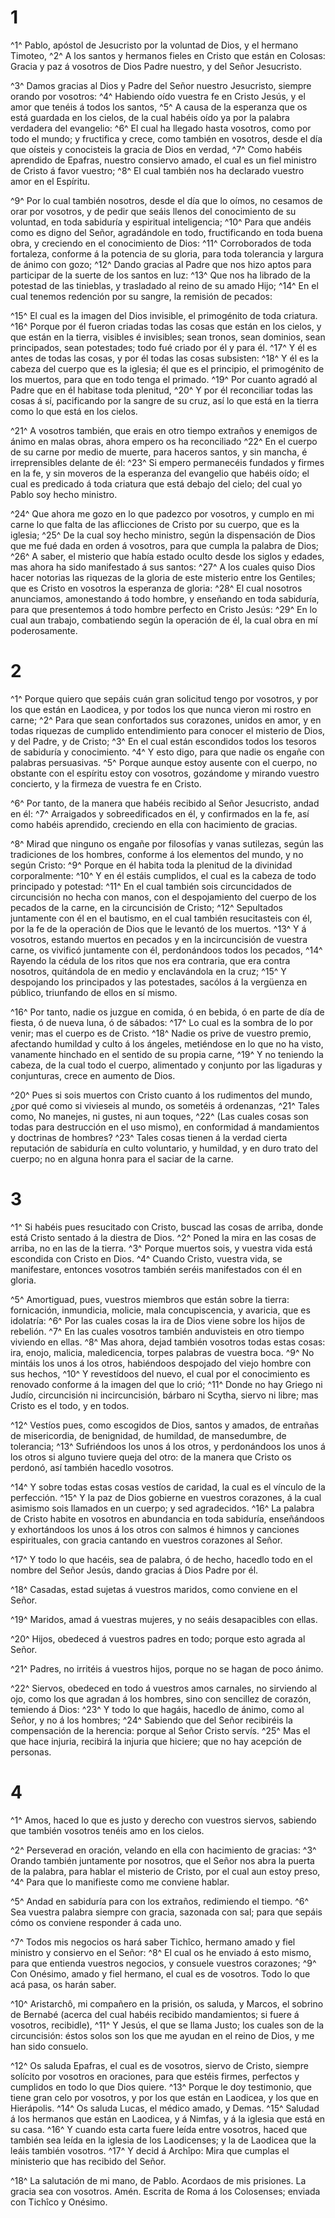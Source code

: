 # 1 
^1^ Pablo, apóstol de Jesucristo por la voluntad de Dios, y el hermano Timoteo, ^2^ A los santos y hermanos fieles en Cristo que están en Colosas: Gracia y paz á vosotros de Dios Padre nuestro, y del Señor Jesucristo. 

^3^ Damos gracias al Dios y Padre del Señor nuestro Jesucristo, siempre orando por vosotros: ^4^ Habiendo oído vuestra fe en Cristo Jesús, y el amor que tenéis á todos los santos, ^5^ A causa de la esperanza que os está guardada en los cielos, de la cual habéis oído ya por la palabra verdadera del evangelio: ^6^ El cual ha llegado hasta vosotros, como por todo el mundo; y fructifica y crece, como también en vosotros, desde el día que oísteis y conocisteis la gracia de Dios en verdad, ^7^ Como habéis aprendido de Epafras, nuestro consiervo amado, el cual es un fiel ministro de Cristo á favor vuestro; ^8^ El cual también nos ha declarado vuestro amor en el Espíritu. 

^9^ Por lo cual también nosotros, desde el día que lo oímos, no cesamos de orar por vosotros, y de pedir que seáis llenos del conocimiento de su voluntad, en toda sabiduría y espiritual inteligencia; ^10^ Para que andéis como es digno del Señor, agradándole en todo, fructificando en toda buena obra, y creciendo en el conocimiento de Dios: ^11^ Corroborados de toda fortaleza, conforme á la potencia de su gloria, para toda tolerancia y largura de ánimo con gozo; ^12^ Dando gracias al Padre que nos hizo aptos para participar de la suerte de los santos en luz: ^13^ Que nos ha librado de la potestad de las tinieblas, y trasladado al reino de su amado Hijo; ^14^ En el cual tenemos redención por su sangre, la remisión de pecados: 

^15^ El cual es la imagen del Dios invisible, el primogénito de toda criatura. ^16^ Porque por él fueron criadas todas las cosas que están en los cielos, y que están en la tierra, visibles é invisibles; sean tronos, sean dominios, sean principados, sean potestades; todo fué criado por él y para él. ^17^ Y él es antes de todas las cosas, y por él todas las cosas subsisten: ^18^ Y él es la cabeza del cuerpo que es la iglesia; él que es el principio, el primogénito de los muertos, para que en todo tenga el primado. ^19^ Por cuanto agradó al Padre que en él habitase toda plenitud, ^20^ Y por él reconciliar todas las cosas á sí, pacificando por la sangre de su cruz, así lo que está en la tierra como lo que está en los cielos. 

^21^ A vosotros también, que erais en otro tiempo extraños y enemigos de ánimo en malas obras, ahora empero os ha reconciliado ^22^ En el cuerpo de su carne por medio de muerte, para haceros santos, y sin mancha, é irreprensibles delante de él: ^23^ Si empero permanecéis fundados y firmes en la fe, y sin moveros de la esperanza del evangelio que habéis oído; el cual es predicado á toda criatura que está debajo del cielo; del cual yo Pablo soy hecho ministro. 

^24^ Que ahora me gozo en lo que padezco por vosotros, y cumplo en mi carne lo que falta de las aflicciones de Cristo por su cuerpo, que es la iglesia; ^25^ De la cual soy hecho ministro, según la dispensación de Dios que me fué dada en orden á vosotros, para que cumpla la palabra de Dios; ^26^ A saber, el misterio que había estado oculto desde los siglos y edades, mas ahora ha sido manifestado á sus santos: ^27^ A los cuales quiso Dios hacer notorias las riquezas de la gloria de este misterio entre los Gentiles; que es Cristo en vosotros la esperanza de gloria: ^28^ El cual nosotros anunciamos, amonestando á todo hombre, y enseñando en toda sabiduría, para que presentemos á todo hombre perfecto en Cristo Jesús: ^29^ En lo cual aun trabajo, combatiendo según la operación de él, la cual obra en mí poderosamente. 

# 2 
^1^ Porque quiero que sepáis cuán gran solicitud tengo por vosotros, y por los que están en Laodicea, y por todos los que nunca vieron mi rostro en carne; ^2^ Para que sean confortados sus corazones, unidos en amor, y en todas riquezas de cumplido entendimiento para conocer el misterio de Dios, y del Padre, y de Cristo; ^3^ En el cual están escondidos todos los tesoros de sabiduría y conocimiento. ^4^ Y esto digo, para que nadie os engañe con palabras persuasivas. ^5^ Porque aunque estoy ausente con el cuerpo, no obstante con el espíritu estoy con vosotros, gozándome y mirando vuestro concierto, y la firmeza de vuestra fe en Cristo. 

^6^ Por tanto, de la manera que habéis recibido al Señor Jesucristo, andad en él: ^7^ Arraigados y sobreedificados en él, y confirmados en la fe, así como habéis aprendido, creciendo en ella con hacimiento de gracias. 

^8^ Mirad que ninguno os engañe por filosofías y vanas sutilezas, según las tradiciones de los hombres, conforme á los elementos del mundo, y no según Cristo: ^9^ Porque en él habita toda la plenitud de la divinidad corporalmente: ^10^ Y en él estáis cumplidos, el cual es la cabeza de todo principado y potestad: ^11^ En el cual también sois circuncidados de circuncisión no hecha con manos, con el despojamiento del cuerpo de los pecados de la carne, en la circuncisión de Cristo; ^12^ Sepultados juntamente con él en el bautismo, en el cual también resucitasteis con él, por la fe de la operación de Dios que le levantó de los muertos. ^13^ Y á vosotros, estando muertos en pecados y en la incircuncisión de vuestra carne, os vivificó juntamente con él, perdonándoos todos los pecados, ^14^ Rayendo la cédula de los ritos que nos era contraria, que era contra nosotros, quitándola de en medio y enclavándola en la cruz; ^15^ Y despojando los principados y las potestades, sacólos á la vergüenza en público, triunfando de ellos en sí mismo. 

^16^ Por tanto, nadie os juzgue en comida, ó en bebida, ó en parte de día de fiesta, ó de nueva luna, ó de sábados: ^17^ Lo cual es la sombra de lo por venir; mas el cuerpo es de Cristo. ^18^ Nadie os prive de vuestro premio, afectando humildad y culto á los ángeles, metiéndose en lo que no ha visto, vanamente hinchado en el sentido de su propia carne, ^19^ Y no teniendo la cabeza, de la cual todo el cuerpo, alimentado y conjunto por las ligaduras y conjunturas, crece en aumento de Dios. 

^20^ Pues si sois muertos con Cristo cuanto á los rudimentos del mundo, ¿por qué como si vivieseis al mundo, os sometéis á ordenanzas, ^21^ Tales como, No manejes, ni gustes, ni aun toques, ^22^ (Las cuales cosas son todas para destrucción en el uso mismo), en conformidad á mandamientos y doctrinas de hombres? ^23^ Tales cosas tienen á la verdad cierta reputación de sabiduría en culto voluntario, y humildad, y en duro trato del cuerpo; no en alguna honra para el saciar de la carne. 

# 3 
^1^ Si habéis pues resucitado con Cristo, buscad las cosas de arriba, donde está Cristo sentado á la diestra de Dios. ^2^ Poned la mira en las cosas de arriba, no en las de la tierra. ^3^ Porque muertos sois, y vuestra vida está escondida con Cristo en Dios. ^4^ Cuando Cristo, vuestra vida, se manifestare, entonces vosotros también seréis manifestados con él en gloria. 

^5^ Amortiguad, pues, vuestros miembros que están sobre la tierra: fornicación, inmundicia, molicie, mala concupiscencia, y avaricia, que es idolatría: ^6^ Por las cuales cosas la ira de Dios viene sobre los hijos de rebelión. ^7^ En las cuales vosotros también anduvisteis en otro tiempo viviendo en ellas. ^8^ Mas ahora, dejad también vosotros todas estas cosas: ira, enojo, malicia, maledicencia, torpes palabras de vuestra boca. ^9^ No mintáis los unos á los otros, habiéndoos despojado del viejo hombre con sus hechos, ^10^ Y revestídoos del nuevo, el cual por el conocimiento es renovado conforme á la imagen del que lo crió; ^11^ Donde no hay Griego ni Judío, circuncisión ni incircuncisión, bárbaro ni Scytha, siervo ni libre; mas Cristo es el todo, y en todos. 

^12^ Vestíos pues, como escogidos de Dios, santos y amados, de entrañas de misericordia, de benignidad, de humildad, de mansedumbre, de tolerancia; ^13^ Sufriéndoos los unos á los otros, y perdonándoos los unos á los otros si alguno tuviere queja del otro: de la manera que Cristo os perdonó, así también hacedlo vosotros. 

^14^ Y sobre todas estas cosas vestíos de caridad, la cual es el vínculo de la perfección. ^15^ Y la paz de Dios gobierne en vuestros corazones, á la cual asimismo sois llamados en un cuerpo; y sed agradecidos. ^16^ La palabra de Cristo habite en vosotros en abundancia en toda sabiduría, enseñándoos y exhortándoos los unos á los otros con salmos é himnos y canciones espirituales, con gracia cantando en vuestros corazones al Señor. 

^17^ Y todo lo que hacéis, sea de palabra, ó de hecho, hacedlo todo en el nombre del Señor Jesús, dando gracias á Dios Padre por él. 

^18^ Casadas, estad sujetas á vuestros maridos, como conviene en el Señor. 

^19^ Maridos, amad á vuestras mujeres, y no seáis desapacibles con ellas. 

^20^ Hijos, obedeced á vuestros padres en todo; porque esto agrada al Señor. 

^21^ Padres, no irritéis á vuestros hijos, porque no se hagan de poco ánimo. 

^22^ Siervos, obedeced en todo á vuestros amos carnales, no sirviendo al ojo, como los que agradan á los hombres, sino con sencillez de corazón, temiendo á Dios: ^23^ Y todo lo que hagáis, hacedlo de ánimo, como al Señor, y no á los hombres; ^24^ Sabiendo que del Señor recibiréis la compensación de la herencia: porque al Señor Cristo servís. ^25^ Mas el que hace injuria, recibirá la injuria que hiciere; que no hay acepción de personas. 

# 4 
^1^ Amos, haced lo que es justo y derecho con vuestros siervos, sabiendo que también vosotros tenéis amo en los cielos. 

^2^ Perseverad en oración, velando en ella con hacimiento de gracias: ^3^ Orando también juntamente por nosotros, que el Señor nos abra la puerta de la palabra, para hablar el misterio de Cristo, por el cual aun estoy preso, ^4^ Para que lo manifieste como me conviene hablar. 

^5^ Andad en sabiduría para con los extraños, redimiendo el tiempo. ^6^ Sea vuestra palabra siempre con gracia, sazonada con sal; para que sepáis cómo os conviene responder á cada uno. 

^7^ Todos mis negocios os hará saber Tichîco, hermano amado y fiel ministro y consiervo en el Señor: ^8^ El cual os he enviado á esto mismo, para que entienda vuestros negocios, y consuele vuestros corazones; ^9^ Con Onésimo, amado y fiel hermano, el cual es de vosotros. Todo lo que acá pasa, os harán saber. 

^10^ Aristarchô, mi compañero en la prisión, os saluda, y Marcos, el sobrino de Bernabé (acerca del cual habéis recibido mandamientos; si fuere á vosotros, recibidle), ^11^ Y Jesús, el que se llama Justo; los cuales son de la circuncisión: éstos solos son los que me ayudan en el reino de Dios, y me han sido consuelo. 

^12^ Os saluda Epafras, el cual es de vosotros, siervo de Cristo, siempre solícito por vosotros en oraciones, para que estéis firmes, perfectos y cumplidos en todo lo que Dios quiere. ^13^ Porque le doy testimonio, que tiene gran celo por vosotros, y por los que están en Laodicea, y los que en Hierápolis. ^14^ Os saluda Lucas, el médico amado, y Demas. ^15^ Saludad á los hermanos que están en Laodicea, y á Nimfas, y á la iglesia que está en su casa. ^16^ Y cuando esta carta fuere leída entre vosotros, haced que también sea leída en la iglesia de los Laodicenses; y la de Laodicea que la leáis también vosotros. ^17^ Y decid á Archîpo: Mira que cumplas el ministerio que has recibido del Señor. 

^18^ La salutación de mi mano, de Pablo. Acordaos de mis prisiones. La gracia sea con vosotros. Amén. Escrita de Roma á los Colosenses; enviada con Tichîco y Onésimo. 